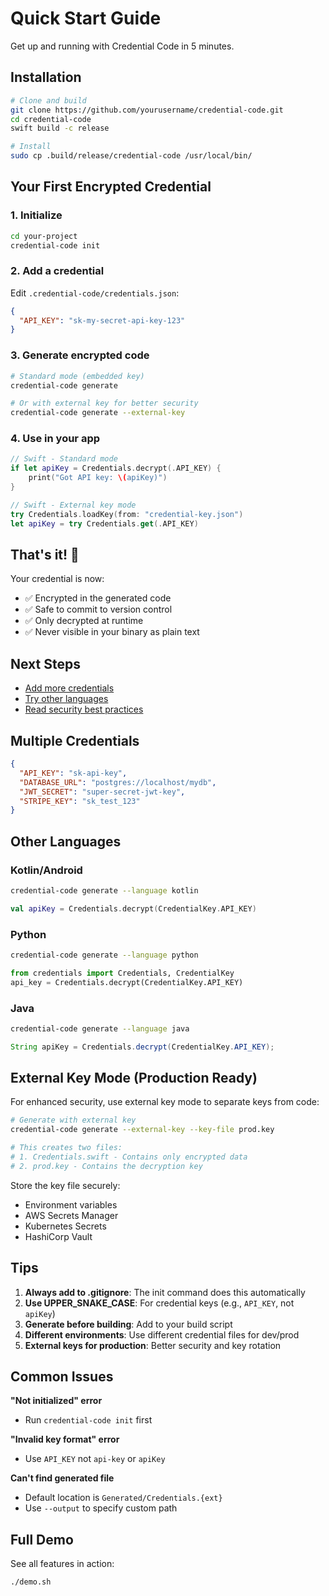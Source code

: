 # Quick Start Guide

Get up and running with Credential Code in 5 minutes.

## Installation

```bash
# Clone and build
git clone https://github.com/yourusername/credential-code.git
cd credential-code
swift build -c release

# Install
sudo cp .build/release/credential-code /usr/local/bin/
```

## Your First Encrypted Credential

### 1. Initialize

```bash
cd your-project
credential-code init
```

### 2. Add a credential

Edit `.credential-code/credentials.json`:

```json
{
  "API_KEY": "sk-my-secret-api-key-123"
}
```

### 3. Generate encrypted code

```bash
# Standard mode (embedded key)
credential-code generate

# Or with external key for better security
credential-code generate --external-key
```

### 4. Use in your app

```swift
// Swift - Standard mode
if let apiKey = Credentials.decrypt(.API_KEY) {
    print("Got API key: \(apiKey)")
}

// Swift - External key mode
try Credentials.loadKey(from: "credential-key.json")
let apiKey = try Credentials.get(.API_KEY)
```

## That's it! 🎉

Your credential is now:
- ✅ Encrypted in the generated code
- ✅ Safe to commit to version control
- ✅ Only decrypted at runtime
- ✅ Never visible in your binary as plain text

## Next Steps

- [Add more credentials](#multiple-credentials)
- [Try other languages](#other-languages)
- [Read security best practices](SECURITY.md)

## Multiple Credentials

```json
{
  "API_KEY": "sk-api-key",
  "DATABASE_URL": "postgres://localhost/mydb",
  "JWT_SECRET": "super-secret-jwt-key",
  "STRIPE_KEY": "sk_test_123"
}
```

## Other Languages

### Kotlin/Android
```bash
credential-code generate --language kotlin
```

```kotlin
val apiKey = Credentials.decrypt(CredentialKey.API_KEY)
```

### Python
```bash
credential-code generate --language python
```

```python
from credentials import Credentials, CredentialKey
api_key = Credentials.decrypt(CredentialKey.API_KEY)
```

### Java
```bash
credential-code generate --language java
```

```java
String apiKey = Credentials.decrypt(CredentialKey.API_KEY);
```

## External Key Mode (Production Ready)

For enhanced security, use external key mode to separate keys from code:

```bash
# Generate with external key
credential-code generate --external-key --key-file prod.key

# This creates two files:
# 1. Credentials.swift - Contains only encrypted data
# 2. prod.key - Contains the decryption key
```

Store the key file securely:
- Environment variables
- AWS Secrets Manager
- Kubernetes Secrets
- HashiCorp Vault

## Tips

1. **Always add to .gitignore**: The init command does this automatically
2. **Use UPPER_SNAKE_CASE**: For credential keys (e.g., `API_KEY`, not `apiKey`)
3. **Generate before building**: Add to your build script
4. **Different environments**: Use different credential files for dev/prod
5. **External keys for production**: Better security and key rotation

## Common Issues

**"Not initialized" error**
- Run `credential-code init` first

**"Invalid key format" error**  
- Use `API_KEY` not `api-key` or `apiKey`

**Can't find generated file**
- Default location is `Generated/Credentials.{ext}`
- Use `--output` to specify custom path

## Full Demo

See all features in action:

```bash
./demo.sh
```